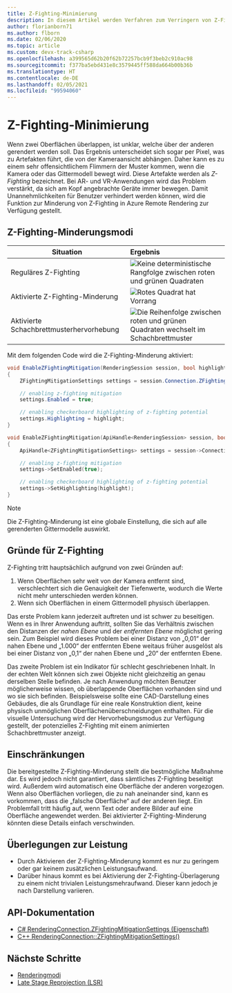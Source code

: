 ```yaml
---
title: Z-Fighting-Minimierung
description: In diesem Artikel werden Verfahren zum Verringern von Z-Fighting-Artefakten beschrieben.
author: florianborn71
ms.author: flborn
ms.date: 02/06/2020
ms.topic: article
ms.custom: devx-track-csharp
ms.openlocfilehash: a399565d62b20f62b72257bcb9f3beb2c910ac98
ms.sourcegitcommit: f377ba5ebd431e8c3579445ff588da664b00b36b
ms.translationtype: HT
ms.contentlocale: de-DE
ms.lasthandoff: 02/05/2021
ms.locfileid: "99594060"
---
```

# <a name="z-fighting-mitigation"></a>Z-Fighting-Minimierung

Wenn zwei Oberflächen überlappen, ist unklar, welche über der anderen gerendert werden soll. Das Ergebnis unterscheidet sich sogar per Pixel, was zu Artefakten führt, die von der Kameraansicht abhängen. Daher kann es zu einem sehr offensichtlichem Flimmern der Muster kommen, wenn die Kamera oder das Gittermodell bewegt wird. Diese Artefakte werden als *Z-Fighting* bezeichnet. Bei AR- und VR-Anwendungen wird das Problem verstärkt, da sich am Kopf angebrachte Geräte immer bewegen. Damit Unannehmlichkeiten für Benutzer verhindert werden können, wird die Funktion zur Minderung von Z-Fighting in Azure Remote Rendering zur Verfügung gestellt.

## <a name="z-fighting-mitigation-modes"></a>Z-Fighting-Minderungsmodi

|Situation                        | Ergebnis                               |
|---------------------------------|:-------------------------------------|
|Reguläres Z-Fighting               |![Keine deterministische Rangfolge zwischen roten und grünen Quadraten](./media/zfighting-0.png)|
|Aktivierte Z-Fighting-Minderung    |![Rotes Quadrat hat Vorrang](./media/zfighting-1.png)|
|Aktivierte Schachbrettmusterhervorhebung|![Die Reihenfolge zwischen roten und grünen Quadraten wechselt im Schachbrettmuster](./media/zfighting-2.png)|

Mit dem folgenden Code wird die Z-Fighting-Minderung aktiviert:

```cs
void EnableZFightingMitigation(RenderingSession session, bool highlight)
{
    ZFightingMitigationSettings settings = session.Connection.ZFightingMitigationSettings;

    // enabling z-fighting mitigation
    settings.Enabled = true;

    // enabling checkerboard highlighting of z-fighting potential
    settings.Highlighting = highlight;
}
```

```cpp
void EnableZFightingMitigation(ApiHandle<RenderingSession> session, bool highlight)
{
    ApiHandle<ZFightingMitigationSettings> settings = session->Connection()->GetZFightingMitigationSettings();

    // enabling z-fighting mitigation
    settings->SetEnabled(true);

    // enabling checkerboard highlighting of z-fighting potential
    settings->SetHighlighting(highlight);
}
```

> [!NOTE]
> Die Z-Fighting-Minderung ist eine globale Einstellung, die sich auf alle gerenderten Gittermodelle auswirkt.

## <a name="reasons-for-z-fighting"></a>Gründe für Z-Fighting

Z-Fighting tritt hauptsächlich aufgrund von zwei Gründen auf:

1. Wenn Oberflächen sehr weit von der Kamera entfernt sind, verschlechtert sich die Genauigkeit der Tiefenwerte, wodurch die Werte nicht mehr unterschieden werden können.
1. Wenn sich Oberflächen in einem Gittermodell physisch überlappen.

Das erste Problem kann jederzeit auftreten und ist schwer zu beseitigen. Wenn es in Ihrer Anwendung auftritt, sollten Sie das Verhältnis zwischen den Distanzen der *nahen Ebene* und der *entfernten Ebene* möglichst gering sein. Zum Beispiel wird dieses Problem bei einer Distanz von „0,01“ der nahen Ebene und „1.000“ der entfernten Ebene weitaus früher ausgelöst als bei einer Distanz von „0,1“ der nahen Ebene und „20“ der entfernten Ebene.

Das zweite Problem ist ein Indikator für schlecht geschriebenen Inhalt. In der echten Welt können sich zwei Objekte nicht gleichzeitig an genau derselben Stelle befinden. Je nach Anwendung möchten Benutzer möglicherweise wissen, ob überlappende Oberflächen vorhanden sind und wo sie sich befinden. Beispielsweise sollte eine CAD-Darstellung eines Gebäudes, die als Grundlage für eine reale Konstruktion dient, keine physisch unmöglichen Oberflächenüberschneidungen enthalten. Für die visuelle Untersuchung wird der Hervorhebungsmodus zur Verfügung gestellt, der potenzielles Z-Fighting mit einem animierten Schachbrettmuster anzeigt.

## <a name="limitations"></a>Einschränkungen

Die bereitgestellte Z-Fighting-Minderung stellt die bestmögliche Maßnahme dar. Es wird jedoch nicht garantiert, dass sämtliches Z-Fighting beseitigt wird. Außerdem wird automatisch eine Oberfläche der anderen vorgezogen. Wenn also Oberflächen vorliegen, die zu nah aneinander sind, kann es vorkommen, dass die „falsche Oberfläche“ auf der anderen liegt. Ein Problemfall tritt häufig auf, wenn Text oder andere Bilder auf eine Oberfläche angewendet werden. Bei aktivierter Z-Fighting-Minderung könnten diese Details einfach verschwinden.

## <a name="performance-considerations"></a>Überlegungen zur Leistung

* Durch Aktivieren der Z-Fighting-Minderung kommt es nur zu geringem oder gar keinem zusätzlichen Leistungsaufwand.
* Darüber hinaus kommt es bei Aktivierung der Z-Fighting-Überlagerung zu einem nicht trivialen Leistungsmehraufwand. Dieser kann jedoch je nach Darstellung variieren.

## <a name="api-documentation"></a>API-Dokumentation

* [C# RenderingConnection.ZFightingMitigationSettings (Eigenschaft)](/dotnet/api/microsoft.azure.remoterendering.renderingconnection.zfightingmitigationsettings)
* [C++ RenderingConnection::ZFightingMitigationSettings()](/cpp/api/remote-rendering/renderingconnection#zfightingmitigationsettings)

## <a name="next-steps"></a>Nächste Schritte

* [Renderingmodi](../../concepts/rendering-modes.md)
* [Late Stage Reprojection (LSR)](late-stage-reprojection.md)